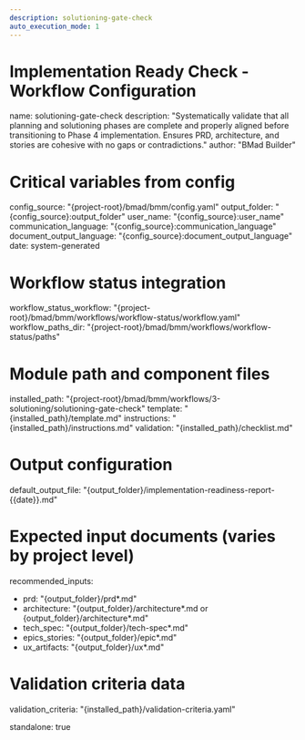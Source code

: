 ```yaml
---
description: solutioning-gate-check
auto_execution_mode: 1
---
```


# Implementation Ready Check - Workflow Configuration
name: solutioning-gate-check
description: "Systematically validate that all planning and solutioning phases are complete and properly aligned before transitioning to Phase 4 implementation. Ensures PRD, architecture, and stories are cohesive with no gaps or contradictions."
author: "BMad Builder"

# Critical variables from config
config_source: "{project-root}/bmad/bmm/config.yaml"
output_folder: "{config_source}:output_folder"
user_name: "{config_source}:user_name"
communication_language: "{config_source}:communication_language"
document_output_language: "{config_source}:document_output_language"
date: system-generated

# Workflow status integration
workflow_status_workflow: "{project-root}/bmad/bmm/workflows/workflow-status/workflow.yaml"
workflow_paths_dir: "{project-root}/bmad/bmm/workflows/workflow-status/paths"

# Module path and component files
installed_path: "{project-root}/bmad/bmm/workflows/3-solutioning/solutioning-gate-check"
template: "{installed_path}/template.md"
instructions: "{installed_path}/instructions.md"
validation: "{installed_path}/checklist.md"

# Output configuration
default_output_file: "{output_folder}/implementation-readiness-report-{{date}}.md"

# Expected input documents (varies by project level)
recommended_inputs:
  - prd: "{output_folder}/prd*.md"
  - architecture: "{output_folder}/architecture*.md or {output_folder}/architecture*.md"
  - tech_spec: "{output_folder}/tech-spec*.md"
  - epics_stories: "{output_folder}/epic*.md"
  - ux_artifacts: "{output_folder}/ux*.md"

# Validation criteria data
validation_criteria: "{installed_path}/validation-criteria.yaml"

standalone: true
